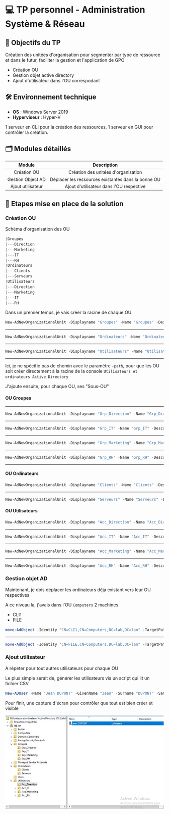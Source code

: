 # 💻 TP personnel - Administration Système & Réseau

## 📌 Objectifs du TP

Création des unitées d'organisation pour segmenter par type de ressource et dans le futur, faciliter la gestion et l'application de GPO

- Création OU
- Gestion objet active directory
- Ajout d'utilisateur dans l'OU correspodant

## 🛠️ Environnement technique

- **OS** : Windows Server 2019
- **Hyperviseur** : Hyper-V

1 serveur en CLI pour la création des ressources, 1 serveur en GUI pour contrôler la création.

## 🗂️ Modules détaillés

|Module|Description|
|:-:|:-:|
|Création OU|Création des unitées d'organisation|
|Gestion Object AD|Déplacer les ressources existantes dans la bonne OU|
|Ajout utilisateur|Ajout d'utilisateur dans l'OU respective|

## 📸 Etapes mise en place de la solution

### Création OU

Schéma d'organisation des OU

```c
|Groupes
|---Direction
|---Marketing
|---IT
|---RH
|Ordinateurs
|---Clients
|---Serveurs
|Utilisateurs
|---Direction
|---Marketing
|---IT
|---RH
```

Dans un premier temps, je vais créer la racine de chaque OU

```powershell
New-AdNewOrganizationalUnit -Displayname "Groupes" -Name "Groupes" -Description "OU pour gestion groupes"
```

***

```powershell
New-AdNewOrganizationalUnit -Displayname "Ordinateurs" -Name "Ordinateurs" -Description "OU pour gestion ordinateurs"
```

***

```powershell
New-AdNewOrganizationalUnit -Displayname "Utilisateurs" -Name "Utilisateurs" -Description "OU pour gestion utilisateurs"
```

***

Ici, je ne spécifie pas de chemin avec le paramètre `-path`, pour que les OU soit créer directement à la racine de la console `Utilisateurs et ordinateurs Active Directory`

J'ajoute ensuite, pour chaque OU, ses "Sous-OU"

#### OU Groupes

***

```powershell
New-AdNewOrganizationalUnit -Displayname "Grp_Direction" -Name "Grp_Direction" -Description "Ou gestion Grp_Direction" -path "OU=GroupesDC=labDC=lan"
```

***

```powershell
New-AdNewOrganizationalUnit -Displayname "Grp_IT" -Name "Grp_IT" -Description "Ou gestion Grp_IT" -path "OU=Groupes,DC=lab,DC=lan"
```

***

```powershell
New-AdNewOrganizationalUnit -Displayname "Grp_Marketing" -Name "Grp_Marketing" -Description "Ou gestion Grp_Marketing" -path "OU=Groupes,DC=lab,DC=lan"
```

***

```powershell
New-AdNewOrganizationalUnit -Displayname "Grp_RH" -Name "Grp_RH" -Description "Ou gestion Grp_RH" -path "OU=Groupes,DC=lab,DC=lan"
```

***

#### OU Ordinateurs

```powershell
New-AdNewOrganizationalUnit -Displayname "Clients" -Name "Clients" -Description "Ou gestion PC clients" -path "OU=Ordinateurs,DC=lab,DC=lan"
```

***

```powershell
New-AdNewOrganizationalUnit -Displayname "Serveurs" -Name "Serveurs" -Description "Ou gestion Serveurs" -path "OU=Ordinateurs,DC=lab,DC=lan"
```

#### OU Utilisateurs

```powershell
New-AdNewOrganizationalUnit -Displayname "Acc_Direction" -Name "Acc_Direction" -Description "Ou gestion utilisateurs direction" -path "OU=utilisateurs,DC=lab,DClan"
```

***

```powershell
New-AdNewOrganizationalUnit -Displayname "Acc_IT" -Name "Acc_IT" -Description "Ou gestion utilisateurs IT" -path "OU=utilisateurs,DC=lab,DClan"
```

***

```powershell
New-AdNewOrganizationalUnit -Displayname "Acc_Marketing" -Name "Acc_Marketing" -Description "Ou gestion utilisaturs marketing" -path "OU=utilisateurs,DC=lab,DClan"
```

***

```powershell
New-AdNewOrganizationalUnit -Displayname "Acc_RH" -Name "Acc_RH" -Description "Ou gestion utilisateurs RH" -path "OU=utilisateurs,DC=lab,DClan"
```

### Gestion objet AD

Maintenant, je dois déplacer les ordinateurs déja existant vers leur OU respectives

A ce niveau la, j'avais dans l'OU `Computers` 2 machines

- CLI1
- FILE

```powershell
move-AdObject -Identity "CN=CLI1,CN=Computers,DC=lab,DC=lan" -TargetPath "OU=Clients,OU=Computers,DC=lab,DC=lan"
```

***

```powershell
move-AdObject -Identity "CN=FILE,CN=Computers,DC=lab,DC=lan" -TargetPath "OU=Serveurs,OU=Ordinateurs,DC=lab,DC=lan"
```

### Ajout utilisateur

A répéter pour tout autres utilisateurs pour chaque OU

Le plus simple serait de, générer les utilisateurs via un script qui lit un fichier CSV

```powershell
New-ADUser -Name "Jean DUPONT" -GivenName "Jean" -Surname "DUPONT" -SamAccountName "jdupont" -UserPrincipalName "jdupont" -Enabled $true -ChangePasswordAtLogon $true -AccountPassword (ConvertTo-SecureString "P@ssw0rd" -AsPlainText -Force) -Path "OU=Acc_Direction,OU=Utilisateurs,DC=lab,DC=lan"
```

Pour finir, une capture d'écran pour contrôler que tout est bien créer et visible

![contrôle](./Illustration/1.JPG)
